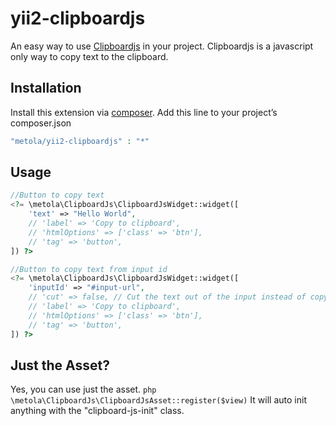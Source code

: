 # yii2-clipboardjs

An easy way to use [Clipboardjs](https://clipboardjs.com/) in your project. Clipboardjs is a javascript only way to copy text to the clipboard.


## Installation

Install this extension via [composer](http://getcomposer.org/download). Add this line to your project’s composer.json

```php
"metola/yii2-clipboardjs" : "*"
```

## Usage

```php
//Button to copy text
<?= \metola\ClipboardJs\ClipboardJsWidget::widget([
    'text' => "Hello World",
    // 'label' => 'Copy to clipboard',
    // 'htmlOptions' => ['class' => 'btn'],
    // 'tag' => 'button',
]) ?>

//Button to copy text from input id
<?= \metola\ClipboardJs\ClipboardJsWidget::widget([
    'inputId' => "#input-url",
    // 'cut' => false, // Cut the text out of the input instead of copy?
    // 'label' => 'Copy to clipboard',
    // 'htmlOptions' => ['class' => 'btn'],
    // 'tag' => 'button',
]) ?>

```

## Just the Asset?

Yes, you can use just the asset. ```php \metola\ClipboardJs\ClipboardJsAsset::register($view)``` It will auto init anything with the "clipboard-js-init" class.
